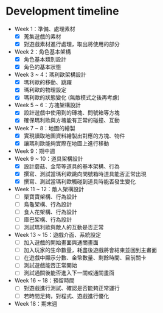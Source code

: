 # Development timeline
- Week 1：準備、處理素材
  - [x] 蒐集遊戲的素材
  - [x] 對遊戲素材進行處理，取出將使用的部分
- Week 2：角色基本架構
  - [x] 角色基本類別設計
  - [x] 角色的基本狀態
- Week 3 ~ 4：瑪利歐架構設計
  - [x] 瑪利歐的移動、跳躍
  - [x] 瑪利歐的物理設定
  - [x] 瑪利歐的狀態變化 (無敵模式之後再考慮)
- Week 5 ~ 6：方塊架構設計
  - [x] 設計遊戲中使用到的磚塊、問號箱等方塊
  - [x] 確保瑪利歐與方塊能有正常的碰撞、互動
- Week 7 ~ 8：地圖的繪製
  - [x] 實現讀取地圖資料繪製出對應的方塊、物件
  - [x] 讓瑪利歐能夠實際在地圖上進行移動
- Week 9：期中週
- Week 9 ~ 10：道具架構設計
  - [x] 設計蘑菇、金幣等道具的基本架構、行為
  - [x] 撰寫、測試當瑪利歐跳向問號箱時道具能否正常出現
  - [x] 撰寫、測試當瑪利歐觸碰到道具時能否發生變化
- Week 11 ~ 12：敵人架構設計
  - [ ] 栗寶寶架構、行為設計
  - [ ] 烏龜架構、行為設計
  - [ ] 食人花架構、行為設計
  - [ ] 庫巴架構、行為設計
  - [ ] 測試瑪利歐與敵人的互動是否正常
- Week 13 ~ 15：遊戲介面、系統設定
  - [ ] 加入遊戲的開始畫面與通關畫面
  - [ ] 加入玩家的生命數量，耗盡後遊戲將會結束並回到主畫面
  - [ ] 在遊戲中顯示分數、金幣數量、剩餘時間、目前關卡
  - [ ] 測試遊戲能否正常開始
  - [ ] 測試通關後能否進入下一關或通關畫面
- Week 16 ~ 18：預留時間
  - [ ] 對遊戲進行測試、確認是否能夠正常運行
  - [ ] 若時間足夠，對程式、遊戲進行優化
- Week 18：期末週